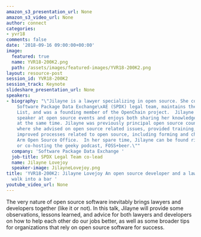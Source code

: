```yaml
---
amazon_s3_presentation_url: None
amazon_s3_video_url: None
author: connect
categories:
- yvr18
comments: false
date: '2018-09-16 09:00:00+00:00'
image:
  featured: true
  name: YVR18-200K2.png
  path: /assets/images/featured-images/YVR18-200K2.png
layout: resource-post
session_id: YVR18-200K2
session_track: Keynote
slideshare_presentation_url: None
speakers:
- biography: "\"Jilayne is a lawyer specializing in open source. She co-leads the
    Software Package Data Exchange\xAE (SPDX) legal team, maintains the SPDX License
    List, and was a founding member of the OpenChain project.  Jilayne is a frequent
    speaker at open source events and enjoys both sharing her knowledge and learning
    at the same time. Jilayne was previously principal open source counsel at Arm,
    where she advised on open source related issues, provided training, and drove
    improved processes related to open source, including forming and chairing the
    Arm Open Source Office.  In her spare time, Jilayne can be found riding her bike(s)
    or co-hosting the geeky podcast, FOSS+beer.\""
  company: 'Software Package Data Exchange '
  job-title: SPDX Legal Team co-lead
  name: Jilayne Lovejoy
  speaker-image: JilayneLovejoy.png
title: 'YVR18-200K2: Jilayne Lovejoy An open source developer and a lawyer
  walk into a bar '
youtube_video_url: None
---
```


The very nature of open source software inevitably brings lawyers and developers together (like it or not). In this talk, Jilayne will provide some observations, lessons learned, and advice for both lawyers and developers on how to help each other do our jobs better, as well as some broader tips for organizations that rely on open source software for success.